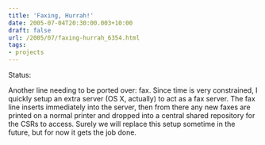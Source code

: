 ```yaml
---
title: 'Faxing, Hurrah!'
date: 2005-07-04T20:30:00.003+10:00
draft: false
url: /2005/07/faxing-hurrah_6354.html
tags: 
- projects
---
```


Status:  
  

Another line needing to be ported over: fax. Since time is very constrained, I quickly setup an extra server (OS X, actually) to act as a fax server. The fax line inserts immediately into the server, then from there any new faxes are printed on a normal printer and dropped into a central shared repository for the CSRs to access. Surely we will replace this setup sometime in the future, but for now it gets the job done.